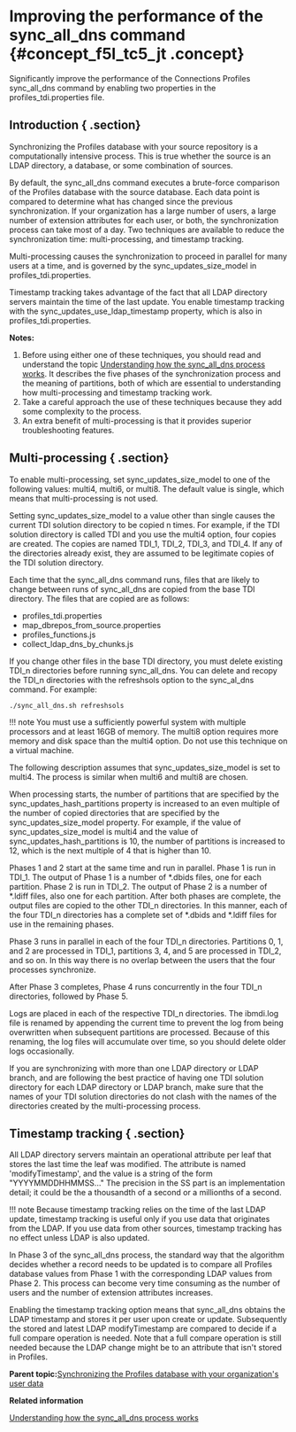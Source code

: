 # Improving the performance of the sync\_all\_dns command {#concept_f5l_tc5_jt .concept}

Significantly improve the performance of the Connections Profiles sync\_all\_dns command by enabling two properties in the profiles\_tdi.properties file.

## Introduction { .section}

Synchronizing the Profiles database with your source repository is a computationally intensive process. This is true whether the source is an LDAP directory, a database, or some combination of sources.

By default, the sync\_all\_dns command executes a brute-force comparison of the Profiles database with the source database. Each data point is compared to determine what has changed since the previous synchronization. If your organization has a large number of users, a large number of extension attributes for each user, or both, the synchronization process can take most of a day. Two techniques are available to reduce the synchronization time: multi-processing, and timestamp tracking.

Multi-processing causes the synchronization to proceed in parallel for many users at a time, and is governed by the sync\_updates\_size\_model in profiles\_tdi.properties.

Timestamp tracking takes advantage of the fact that all LDAP directory servers maintain the time of the last update. You enable timestamp tracking with the sync\_updates\_use\_ldap\_timestamp property, which is also in profiles\_tdi.properties.

**Notes:**

1.  Before using either one of these techniques, you should read and understand the topic [Understanding how the sync\_all\_dns process works](c_admin_profiles_sync_ldap_understanding.md#). It describes the five phases of the synchronization process and the meaning of partitions, both of which are essential to understanding how multi-processing and timestamp tracking work.
2.  Take a careful approach the use of these techniques because they add some complexity to the process.
3.  An extra benefit of multi-processing is that it provides superior troubleshooting features.

## Multi-processing { .section}

To enable multi-processing, set sync\_updates\_size\_model to one of the following values: multi4, multi6, or multi8. The default value is single, which means that multi-processing is not used.

Setting sync\_updates\_size\_model to a value other than single causes the current TDI solution directory to be copied n times. For example, if the TDI solution directory is called TDI and you use the multi4 option, four copies are created. The copies are named TDI\_1, TDI\_2, TDI\_3, and TDI\_4. If any of the directories already exist, they are assumed to be legitimate copies of the TDI solution directory.

Each time that the sync\_all\_dns command runs, files that are likely to change between runs of sync\_all\_dns are copied from the base TDI directory. The files that are copied are as follows:

-   profiles\_tdi.properties
-   map\_dbrepos\_from\_source.properties
-   profiles\_functions.js
-   collect\_ldap\_dns\_by\_chunks.js

If you change other files in the base TDI directory, you must delete existing TDI\_n directories before running sync\_all\_dns. You can delete and recopy the TDI\_n directories with the refreshsols option to the sync\_al\_dns command. For example:

```
./sync_all_dns.sh refreshsols
```

!!! note
    You must use a sufficiently powerful system with multiple processors and at least 16GB of memory. The multi8 option requires more memory and disk space than the multi4 option. Do not use this technique on a virtual machine.

The following description assumes that sync\_updates\_size\_model is set to multi4. The process is similar when multi6 and multi8 are chosen.

When processing starts, the number of partitions that are specified by the sync\_updates\_hash\_partitions property is increased to an even multiple of the number of copied directories that are specified by the sync\_updates\_size\_model property. For example, if the value of sync\_updates\_size\_model is multi4 and the value of sync\_updates\_hash\_partitions is 10, the number of partitions is increased to 12, which is the next multiple of 4 that is higher than 10.

Phases 1 and 2 start at the same time and run in parallel. Phase 1 is run in TDI\_1. The output of Phase 1 is a number of \*.dbids files, one for each partition. Phase 2 is run in TDI\_2. The output of Phase 2 is a number of \*.ldiff files, also one for each partition. After both phases are complete, the output files are copied to the other TDI\_n directories. In this manner, each of the four TDI\_n directories has a complete set of \*.dbids and \*.ldiff files for use in the remaining phases.

Phase 3 runs in parallel in each of the four TDI\_n directories. Partitions 0, 1, and 2 are processed in TDI\_1, partitions 3, 4, and 5 are processed in TDI\_2, and so on. In this way there is no overlap between the users that the four processes synchronize.

After Phase 3 completes, Phase 4 runs concurrently in the four TDI\_n directories, followed by Phase 5.

Logs are placed in each of the respective TDI\_n directories. The ibmdi.log file is renamed by appending the current time to prevent the log from being overwritten when subsequent partitions are processed. Because of this renaming, the log files will accumulate over time, so you should delete older logs occasionally.

If you are synchronizing with more than one LDAP directory or LDAP branch, and are following the best practice of having one TDI solution directory for each LDAP directory or LDAP branch, make sure that the names of your TDI solution directories do not clash with the names of the directories created by the multi-processing process.

## Timestamp tracking { .section}

All LDAP directory servers maintain an operational attribute per leaf that stores the last time the leaf was modified. The attribute is named 'modifyTimestamp', and the value is a string of the form "YYYYMMDDHHMMSS..." The precision in the SS part is an implementation detail; it could be the a thousandth of a second or a millionths of a second.

!!! note
    Because timestamp tracking relies on the time of the last LDAP update, timestamp tracking is useful only if you use data that originates from the LDAP. If you use data from other sources, timestamp tracking has no effect unless LDAP is also updated.

In Phase 3 of the sync\_all\_dns process, the standard way that the algorithm decides whether a record needs to be updated is to compare all Profiles database values from Phase 1 with the corresponding LDAP values from Phase 2. This process can become very time consuming as the number of users and the number of extension attributes increases.

Enabling the timestamp tracking option means that sync\_all\_dns obtains the LDAP timestamp and stores it per user upon create or update. Subsequently the stored and latest LDAP modifyTimestamp are compared to decide if a full compare operation is needed. Note that a full compare operation is still needed because the LDAP change might be to an attribute that isn't stored in Profiles.

**Parent topic:**[Synchronizing the Profiles database with your organization's user data](../admin/t_admin_profiles_sync_ldap.md)

**Related information**  


[Understanding how the sync\_all\_dns process works](../admin/c_admin_profiles_sync_ldap_understanding.md)

